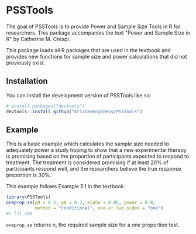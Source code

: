 
<!-- README.md is generated from README.Rmd. Please edit that file -->

# PSSTools

<!-- badges: start -->
<!-- badges: end -->

The goal of PSSTools is to provide Power and Sample Size Tools in R for researchers. This package accompanies the text "Power and Sample Size in R" by Catherine M. Crespi. 

This package loads all R packages that are used in the textbook and provides new functions for sample size and power calculations that did not previously exist.

## Installation

You can install the development version of PSSTools like so:

``` r
# install.packages("devtools")
devtools::install_github("kristenmcgreevy/PSSTools")
```

## Example

This is a basic example which calculates the sample size needed to adequately power a study hoping to show that a new experimental therapy is promising based on the proportion of participants expected to respond to treatment. The treatment is considered promising if at least 20% of participants respond well, and the researchers believe the true response proportion is 30%. 

This example follows Example 5.1 in the textbook. 

``` r
library(PSSTools)
oneprop_ss(p0 = 0.2, pA = 0.3, alpha = 0.05, power = 0.8,
           method = "conditional", one.or.two.sided = "one")
#> [1] 109
```

`oneprop_ss` returns n, the required sample size for a one proportion test. 
